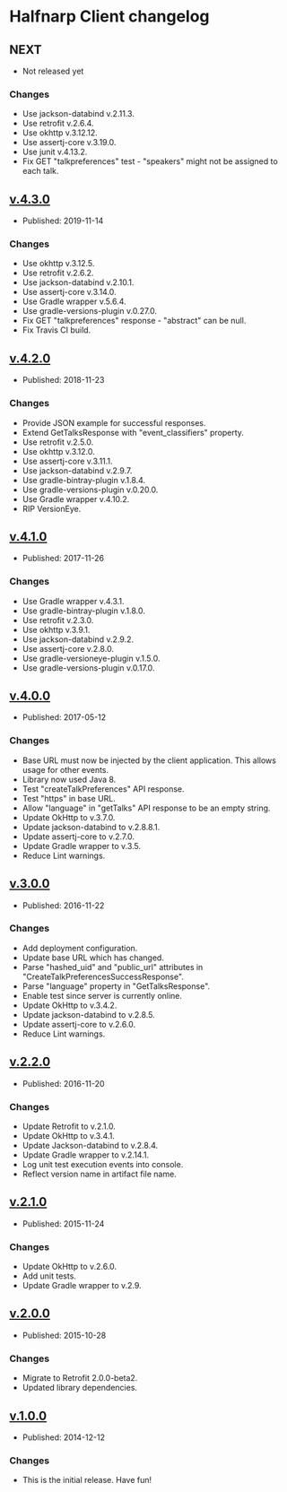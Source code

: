 # Halfnarp Client changelog

## NEXT

* Not released yet

### Changes

* Use jackson-databind v.2.11.3.
* Use retrofit v.2.6.4.
* Use okhttp v.3.12.12.
* Use assertj-core v.3.19.0.
* Use junit v.4.13.2.
* Fix GET "talkpreferences" test - "speakers" might not be assigned to each talk.

## [v.4.3.0](https://github.com/johnjohndoe/HalfnarpClient/releases/tag/v.4.3.0)

* Published: 2019-11-14

### Changes

* Use okhttp v.3.12.5.
* Use retrofit v.2.6.2.
* Use jackson-databind v.2.10.1.
* Use assertj-core v.3.14.0.
* Use Gradle wrapper v.5.6.4.
* Use gradle-versions-plugin v.0.27.0.
* Fix GET "talkpreferences" response - "abstract" can be null.
* Fix Travis CI build.

## [v.4.2.0](https://github.com/johnjohndoe/HalfnarpClient/releases/tag/v.4.2.0)

* Published: 2018-11-23

### Changes

* Provide JSON example for successful responses.
* Extend GetTalksResponse with "event_classifiers" property.
* Use retrofit v.2.5.0.
* Use okhttp v.3.12.0.
* Use assertj-core v.3.11.1.
* Use jackson-databind v.2.9.7.
* Use gradle-bintray-plugin v.1.8.4.
* Use gradle-versions-plugin v.0.20.0.
* Use Gradle wrapper v.4.10.2.
* RIP VersionEye.


## [v.4.1.0](https://github.com/johnjohndoe/HalfnarpClient/releases/tag/v.4.1.0)

* Published: 2017-11-26

### Changes

* Use Gradle wrapper v.4.3.1.
* Use gradle-bintray-plugin v.1.8.0.
* Use retrofit v.2.3.0.
* Use okhttp v.3.9.1.
* Use jackson-databind v.2.9.2.
* Use assertj-core v.2.8.0.
* Use gradle-versioneye-plugin v.1.5.0.
* Use gradle-versions-plugin v.0.17.0.


## [v.4.0.0](https://github.com/johnjohndoe/HalfnarpClient/releases/tag/v.4.0.0)

* Published: 2017-05-12

### Changes

* Base URL must now be injected by the client application. This allows usage for other events.
* Library now used Java 8.
* Test "createTalkPreferences" API response.
* Test "https" in base URL.
* Allow "language" in "getTalks" API response to be an empty string.
* Update OkHttp to v.3.7.0.
* Update jackson-databind to v.2.8.8.1.
* Update assertj-core to v.2.7.0.
* Update Gradle wrapper to v.3.5.
* Reduce Lint warnings.


## [v.3.0.0](https://github.com/johnjohndoe/HalfnarpClient/releases/tag/v.3.0.0)

* Published: 2016-11-22

### Changes

* Add deployment configuration.
* Update base URL which has changed.
* Parse "hashed_uid" and "public_url" attributes in "CreateTalkPreferencesSuccessResponse".
* Parse "language" property in "GetTalksResponse".
* Enable test since server is currently online.
* Update OkHttp to v.3.4.2.
* Update jackson-databind to v.2.8.5.
* Update assertj-core to v.2.6.0.
* Reduce Lint warnings.


## [v.2.2.0](https://github.com/johnjohndoe/HalfnarpClient/releases/tag/v.2.2.0)

* Published: 2016-11-20

### Changes

* Update Retrofit to v.2.1.0.
* Update OkHttp to v.3.4.1.
* Update Jackson-databind to v.2.8.4.
* Update Gradle wrapper to v.2.14.1.
* Log unit test execution events into console.
* Reflect version name in artifact file name.


## [v.2.1.0](https://github.com/johnjohndoe/HalfnarpClient/releases/tag/v.2.1.0)

* Published: 2015-11-24

### Changes

* Update OkHttp to v.2.6.0.
* Add unit tests.
* Update Gradle wrapper to v.2.9.


## [v.2.0.0](https://github.com/johnjohndoe/HalfnarpClient/releases/tag/v.2.0.0)

* Published: 2015-10-28

### Changes

* Migrate to Retrofit 2.0.0-beta2.
* Updated library dependencies.


## [v.1.0.0](https://github.com/johnjohndoe/HalfnarpClient/releases/tag/v.1.0.0)

* Published: 2014-12-12

### Changes

* This is the initial release. Have fun!
